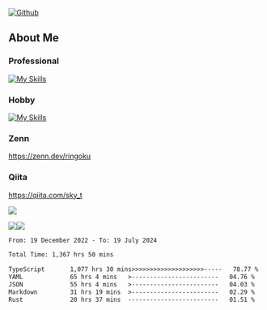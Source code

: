 [![Github](https://img.shields.io/github/followers/skyt-a?label=Follow&style=social)](https://github.com/skyt-a)

## About Me
### Professional
[![My Skills](https://skillicons.dev/icons?i=react,ts,js,nodejs,java,graphql,firebase,githubactions&theme=light)](https://skillicons.dev)
### Hobby
[![My Skills](https://skillicons.dev/icons?i=unity,rust,py&theme=light)](https://skillicons.dev)

### Zenn
https://zenn.dev/ringoku
### Qiita
https://qiita.com/sky_t


![](https://github-profile-summary-cards.vercel.app/api/cards/profile-details?username=skyt-a&theme=default)

![](https://github-profile-summary-cards.vercel.app/api/cards/repos-per-language?username=skyt-a&theme=default)![](https://github-profile-summary-cards.vercel.app/api/cards/stats?username=RinGoku&theme=default)

<!--START_SECTION:waka-->

```txt
From: 19 December 2022 - To: 19 July 2024

Total Time: 1,367 hrs 50 mins

TypeScript       1,077 hrs 30 mins>>>>>>>>>>>>>>>>>>>>-----   78.77 %
YAML             65 hrs 4 mins   >------------------------   04.76 %
JSON             55 hrs 4 mins   >------------------------   04.03 %
Markdown         31 hrs 19 mins  >------------------------   02.29 %
Rust             20 hrs 37 mins  -------------------------   01.51 %
```

<!--END_SECTION:waka-->

